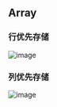 ## Array

### 行优先存储

![image](https://github.com/YC-L/Postgraduate-examination/blob/DataStructure/imgs/Row-first-storage.png)

### 列优先存储

![image](https://github.com/YC-L/Postgraduate-examination/blob/DataStructure/imgs/Column-first-storage.png)


